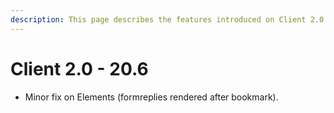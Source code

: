 ```yaml
---
description: This page describes the features introduced on Client 2.0 (20.6) version
---
```


# Client 2.0 - 20.6

* Minor fix on Elements (formreplies rendered after bookmark).
